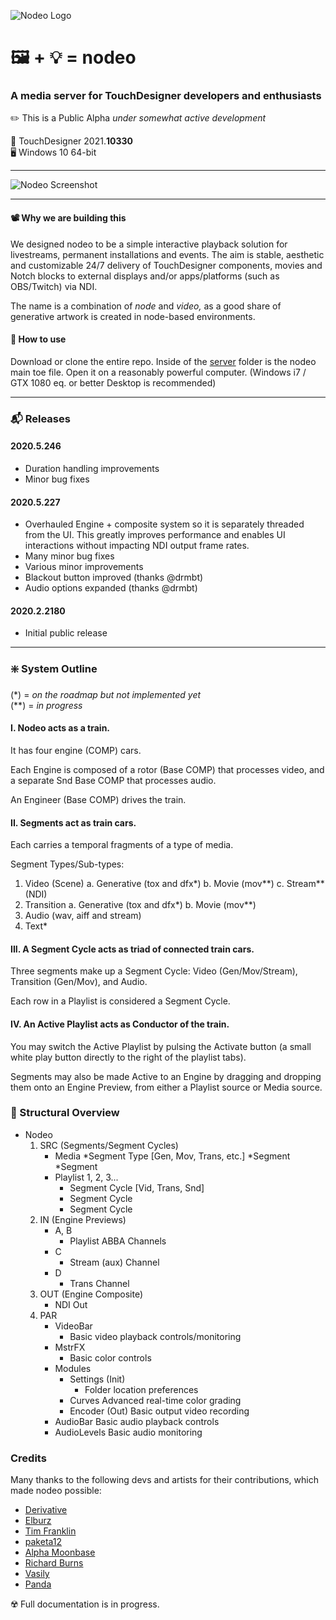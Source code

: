 ![Nodeo Logo](/src/img/nodeo-logo.svg)
# :framed_picture: + :bulb: = nodeo
### A media server for TouchDesigner developers and enthusiasts

:pencil2: This is a Public Alpha *under somewhat active development* 

:floppy_disk: TouchDesigner 2021.**10330** \
:desktop_computer: Windows 10 64-bit

---

![Nodeo Screenshot](/src/img/nodeo-capture.png)

---

#### :film_projector: Why we are building this
We designed nodeo to be a simple interactive playback solution for livestreams, permanent installations and events. The aim is stable, aesthetic and customizable 24/7 delivery of TouchDesigner components, movies and Notch blocks to external displays and/or apps/platforms (such as OBS/Twitch) via NDI. 

The name is a combination of *node* and *video,* as a good share of generative artwork is created in node-based environments.

#### :book: How to use

Download or clone the entire repo. Inside of the [server](/server) folder is the nodeo main toe file. Open it on a reasonably powerful computer. (Windows i7 / GTX 1080 eq. or better Desktop is recommended)

---

### :mailbox_with_mail: Releases

#### 2020.5.246

* Duration handling improvements
* Minor bug fixes

#### 2020.5.227
* Overhauled Engine + composite system so it is separately threaded from the UI. This greatly improves performance and enables UI interactions without impacting NDI output frame rates.
* Many minor bug fixes
* Various minor improvements
* Blackout button improved (thanks @drmbt)
* Audio options expanded (thanks @drmbt)

#### 2020.2.2180
* Initial public release

---

### :sparkle: System Outline
(*) = *on the roadmap but not implemented yet* \
(**) = *in progress*
	
#### I. 	Nodeo acts as a train.

It has four engine (COMP) cars.

Each Engine is composed of a rotor (Base COMP) that processes video,
and a separate Snd Base COMP that processes audio.

An Engineer (Base COMP) drives the train.

#### II. Segments act as train cars.

Each carries a temporal fragments of a type of media.

Segment Types/Sub-types:
1. Video (Scene)
    a. Generative (tox and dfx*)
    b. Movie (mov**)
    c. Stream** (NDI)
2. Transition
    a. Generative (tox and dfx*)
    b. Movie (mov**)
3. Audio (wav, aiff and stream) 
4. Text*
    
#### III. A Segment Cycle acts as triad of connected train cars.

Three segments make up a Segment Cycle:
Video (Gen/Mov/Stream), Transition (Gen/Mov), and Audio.

Each row in a Playlist is considered a Segment Cycle.

#### IV. An Active Playlist acts as Conductor of the train.

You may switch the Active Playlist by pulsing the Activate button 
(a small white play button directly to the right of the playlist tabs). 

Segments may also be made Active to an Engine by dragging and dropping
them onto an Engine Preview, from either a Playlist source or Media source.

### :cinema: Structural Overview

* Nodeo
    1. SRC (Segments/Segment Cycles)
        * Media
            *Segment Type [Gen, Mov, Trans, etc.]
                *Segment
                *Segment
        * Playlist 1, 2, 3...
            * Segment Cycle [Vid, Trans, Snd]
            * Segment Cycle
            * Segment Cycle
    2. IN (Engine Previews)
        * A, B
            * Playlist ABBA Channels
        * C
            * Stream (aux) Channel
        * D
            * Trans Channel
    3. OUT (Engine Composite)
        * NDI Out
    4. PAR
        * VideoBar
            * Basic video playback controls/monitoring
        * MstrFX
            * Basic color controls
        * Modules
            * Settings (Init)
                * Folder location preferences
            * Curves
                Advanced real-time color grading
            * Encoder (Out)
                Basic output video recording
        * AudioBar
            Basic audio playback controls
        * AudioLevels
            Basic audio monitoring

### Credits

Many thanks to the following devs and artists for their contributions, which made nodeo possible:

* [Derivative](https://derivative.ca)
* [Elburz](https://interactiveimmersive.io)
* [Tim Franklin](https://github.com/franklin113)
* [paketa12](https://patreon.com/paketa12)
* [Alpha Moonbase](https://alphamoonbase.de/)
* [Richard Burns](https://github.com/Richard-Burns)
* [Vasily](https://github.com/Ajasra)
* [Panda](https://anitakucharczyk.com)

:radioactive: Full documentation is in progress.
